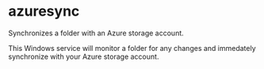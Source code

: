 # azuresync
Synchronizes a folder with an Azure storage account.

This Windows service will monitor a folder for any changes and immedately synchronize with your Azure storage account.
